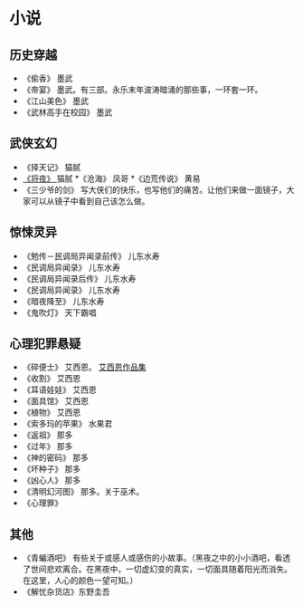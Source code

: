 # 小说
## 历史穿越
* 《偷香》 墨武
* 《帝宴》 墨武。有三部。永乐末年波涛暗涌的那些事，一环套一环。
* 《江山美色》 墨武
* 《武林高手在校园》 墨武

## 武侠玄幻
* 《择天记》 猫腻
* [《将夜》 ](http://baike.baidu.com/item/%E5%B0%86%E5%A4%9C/1252561) 猫腻
*《沧海》 凤哥
*《边荒传说》 黄易
* 《三少爷的剑》 写大侠们的快乐，也写他们的痛苦。让他们来做一面镜子，大家可以从镜子中看到自己该怎么做。

## 惊悚灵异
* 《勉传－民调局异闻录前传》 儿东水寿
* 《民调局异闻录》 儿东水寿
* 《民调局异闻录后传》 儿东水寿
* 《民调局异闻录》 儿东水寿
* 《暗夜降至》 儿东水寿
* 《鬼吹灯》 天下霸唱

## 心理犯罪悬疑
* 《碎便士》 艾西恩。 [艾西恩作品集](http://www.kanunu8.com/files/writer/4048.html)
* 《收割》 艾西恩
* 《耳语娃娃》 艾西恩
* 《面具馆》 艾西恩
* 《植物》 艾西恩
* 《索多玛的苹果》 水果君
* 《返祖》 那多
* 《过年》 那多
* 《神的密码》 那多
* 《坏种子》 那多
* 《凶心人》 那多
* 《清明幻河图》 那多。关于巫术。
* 《心理罪》


## 其他
* 《青蝙酒吧》 有些关于或感人或感伤的小故事。（黑夜之中的小小酒吧，看透了世间悲欢离合。在黑夜中，一切虚幻变的真实，一切面具随着阳光而消失。在这里，人心的颜色一望可知。） 
* 《解忧杂货店》东野圭吾